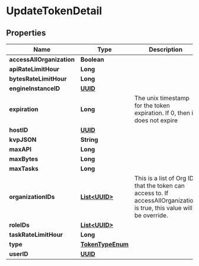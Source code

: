 

# UpdateTokenDetail

## Properties

Name | Type | Description | Notes
------------ | ------------- | ------------- | -------------
**accessAllOrganization** | **Boolean** |  |  [optional]
**apiRateLimitHour** | **Long** |  |  [optional]
**bytesRateLimitHour** | **Long** |  |  [optional]
**engineInstanceID** | [**UUID**](UUID.md) |  |  [optional]
**expiration** | **Long** | The unix timestamp for the token expiration. If 0, then it does not expire |  [optional]
**hostID** | [**UUID**](UUID.md) |  |  [optional]
**kvpJSON** | **String** |  |  [optional]
**maxAPI** | **Long** |  |  [optional]
**maxBytes** | **Long** |  |  [optional]
**maxTasks** | **Long** |  |  [optional]
**organizationIDs** | [**List&lt;UUID&gt;**](UUID.md) | This is a list of Org ID that the token can access to. If accessAllOrganization is true, this value will be override. |  [optional]
**roleIDs** | [**List&lt;UUID&gt;**](UUID.md) |  |  [optional]
**taskRateLimitHour** | **Long** |  |  [optional]
**type** | [**TokenTypeEnum**](TokenTypeEnum.md) |  |  [optional]
**userID** | [**UUID**](UUID.md) |  |  [optional]



